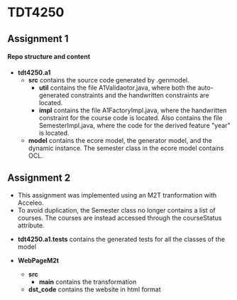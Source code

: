# TDT4250
## Assignment 1
#### Repo structure and content
* **tdt4250.a1**
     * **src** contains the source code generated by .genmodel.
          * **util** contains the file A1Validaotor.java, where both the auto-generated constraints and the handwritten constraints are located.
          * **impl** contains the file A1FactoryImpl.java, where the handwritten constraint for the course code is located. Also contains the file SemesterImpl.java, where the code for the derived feature "year" is located.
     * **model** contains the ecore model, the generator model, and the dynamic instance. The semester class in the ecore model contains OCL.

## Assignment 2

- This assignment was implemented using an M2T tranformation with Acceleo.
- To avoid duplication, the Semester class no longer contains a list of courses. The courses are instead accessed through the courseStatus attribute.

* **tdt4250.a1.tests**
     contains the generated tests for all the classes of the model

* **WebPageM2t**
     * **src**
          * **main** contains the transformation
     * **dst_code** contains the website in html format 
 

    
